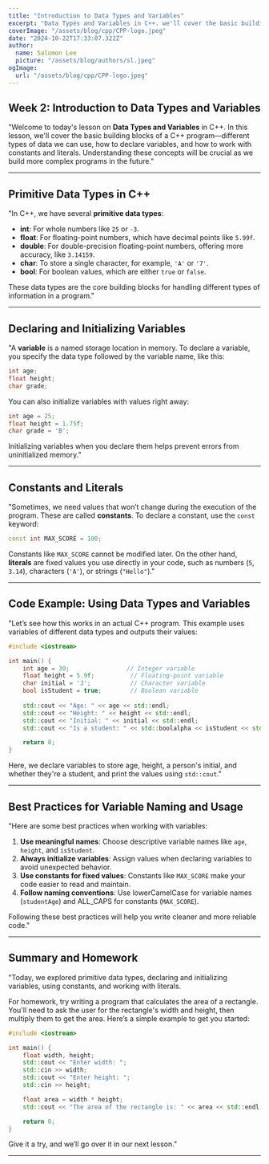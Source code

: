 ```yaml
---
title: "Introduction to Data Types and Variables"
excerpt: "Data Types and Variables in C++. we'll cover the basic building blocks of a C++ program—different types of data we can use, how to declare variables, and how to work with constants and literals."
coverImage: "/assets/blog/cpp/CPP-logo.jpeg"
date: "2024-10-22T17:33:07.322Z"
author:
  name: Salomon Lee
  picture: "/assets/blog/authors/sl.jpeg"
ogImage:
  url: "/assets/blog/cpp/CPP-logo.jpeg"
---
```


## Week 2: **Introduction to Data Types and Variables**

"Welcome to today's lesson on **Data Types and Variables** in C++. In this lesson, we'll cover the basic building blocks of a C++ program—different types of data we can use, how to declare variables, and how to work with constants and literals. Understanding these concepts will be crucial as we build more complex programs in the future."

---

## **Primitive Data Types in C++**

"In C++, we have several **primitive data types**:

- **int**: For whole numbers like `25` or `-3`.
- **float**: For floating-point numbers, which have decimal points like `5.99f`.
- **double**: For double-precision floating-point numbers, offering more accuracy, like `3.14159`.
- **char**: To store a single character, for example, `'A'` or `'7'`.
- **bool**: For boolean values, which are either `true` or `false`.

These data types are the core building blocks for handling different types of information in a program."

---

## **Declaring and Initializing Variables**

"A **variable** is a named storage location in memory. To declare a variable, you specify the data type followed by the variable name, like this:

```cpp
int age;
float height;
char grade;
```

You can also initialize variables with values right away:

```cpp
int age = 25;
float height = 1.75f;
char grade = 'B';
```

Initializing variables when you declare them helps prevent errors from uninitialized memory."

---

## **Constants and Literals**

"Sometimes, we need values that won’t change during the execution of the program. These are called **constants**. To declare a constant, use the `const` keyword:

```cpp
const int MAX_SCORE = 100;
```

Constants like `MAX_SCORE` cannot be modified later. On the other hand, **literals** are fixed values you use directly in your code, such as numbers (`5`, `3.14`), characters (`'A'`), or strings (`"Hello"`)."

---

## **Code Example: Using Data Types and Variables**

"Let’s see how this works in an actual C++ program. This example uses variables of different data types and outputs their values:

```cpp
#include <iostream>

int main() {
    int age = 30;                // Integer variable
    float height = 5.9f;          // Floating-point variable
    char initial = 'J';           // Character variable
    bool isStudent = true;        // Boolean variable
    
    std::cout << "Age: " << age << std::endl;
    std::cout << "Height: " << height << std::endl;
    std::cout << "Initial: " << initial << std::endl;
    std::cout << "Is a student: " << std::boolalpha << isStudent << std::endl;

    return 0;
}
```

Here, we declare variables to store age, height, a person's initial, and whether they're a student, and print the values using `std::cout`."

---

## **Best Practices for Variable Naming and Usage**

"Here are some best practices when working with variables:

1. **Use meaningful names**: Choose descriptive variable names like `age`, `height`, and `isStudent`.
2. **Always initialize variables**: Assign values when declaring variables to avoid unexpected behavior.
3. **Use constants for fixed values**: Constants like `MAX_SCORE` make your code easier to read and maintain.
4. **Follow naming conventions**: Use lowerCamelCase for variable names (`studentAge`) and ALL_CAPS for constants (`MAX_SCORE`).

Following these best practices will help you write cleaner and more reliable code."

---

## **Summary and Homework**

"Today, we explored primitive data types, declaring and initializing variables, using constants, and working with literals. 

For homework, try writing a program that calculates the area of a rectangle. You'll need to ask the user for the rectangle's width and height, then multiply them to get the area. Here’s a simple example to get you started:

```cpp
#include <iostream>

int main() {
    float width, height;
    std::cout << "Enter width: ";
    std::cin >> width;
    std::cout << "Enter height: ";
    std::cin >> height;

    float area = width * height;
    std::cout << "The area of the rectangle is: " << area << std::endl;

    return 0;
}
```

Give it a try, and we’ll go over it in our next lesson."

---
